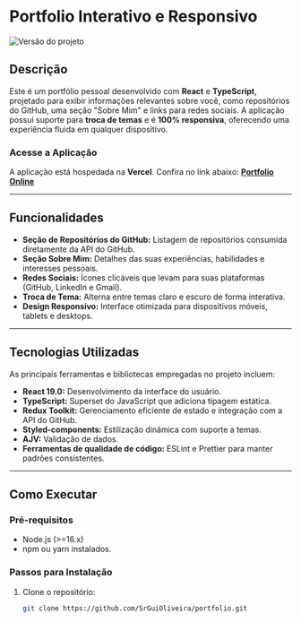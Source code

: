 # **Portfolio Interativo e Responsivo**

![Versão do projeto](https://img.shields.io/badge/version-1.0-blue)

## **Descrição**

Este é um portfólio pessoal desenvolvido com **React** e **TypeScript**, projetado para exibir informações relevantes sobre você, como repositórios do GitHub, uma seção "Sobre Mim" e links para redes sociais. A aplicação possui suporte para **troca de temas** e é **100% responsiva**, oferecendo uma experiência fluida em qualquer dispositivo.

### **Acesse a Aplicação**
A aplicação está hospedada na **Vercel**. Confira no link abaixo:
**[Portfolio Online](https://portfolio-2y5rt3pes-guilhermes-projects-ac9f2788.vercel.app/)**

---

## **Funcionalidades**

- **Seção de Repositórios do GitHub:** Listagem de repositórios consumida diretamente da API do GitHub.
- **Seção Sobre Mim:** Detalhes das suas experiências, habilidades e interesses pessoais.
- **Redes Sociais:** Ícones clicáveis que levam para suas plataformas (GitHub, LinkedIn e Gmail).
- **Troca de Tema:** Alterna entre temas claro e escuro de forma interativa.
- **Design Responsivo:** Interface otimizada para dispositivos móveis, tablets e desktops.

---

## **Tecnologias Utilizadas**

As principais ferramentas e bibliotecas empregadas no projeto incluem:

- **React 19.0:** Desenvolvimento da interface do usuário.
- **TypeScript:** Superset do JavaScript que adiciona tipagem estática.
- **Redux Toolkit:** Gerenciamento eficiente de estado e integração com a API do GitHub.
- **Styled-components:** Estilização dinâmica com suporte a temas.
- **AJV:** Validação de dados.
- **Ferramentas de qualidade de código:** ESLint e Prettier para manter padrões consistentes.

---

## **Como Executar**

### **Pré-requisitos**
- Node.js (>=16.x)
- npm ou yarn instalados.

### **Passos para Instalação**
1. Clone o repositório:
   ```bash
   git clone https://github.com/SrGuiOliveira/portfolio.git
